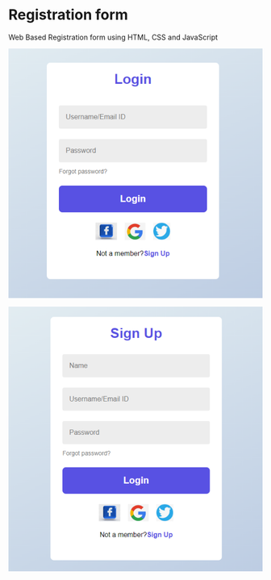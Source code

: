 
# Registration form

Web Based Registration form using HTML, CSS and JavaScript

![Alt text](image.png)

![Alt text](image-1.png)